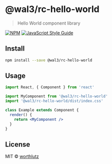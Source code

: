 # @wal3/rc-hello-world

> Hello World component library

[![NPM](https://img.shields.io/npm/v/@wal3/rc-hello-world.svg)](https://www.npmjs.com/package/@wal3/rc-hello-world) [![JavaScript Style Guide](https://img.shields.io/badge/code_style-standard-brightgreen.svg)](https://standardjs.com)

## Install

```bash
npm install --save @wal3/rc-hello-world
```

## Usage

```jsx
import React, { Component } from 'react'

import MyComponent from '@wal3/rc-hello-world'
import '@wal3/rc-hello-world/dist/index.css'

class Example extends Component {
  render() {
    return <MyComponent />
  }
}
```

## License

MIT © [worthlutz](https://github.com/worthlutz)
